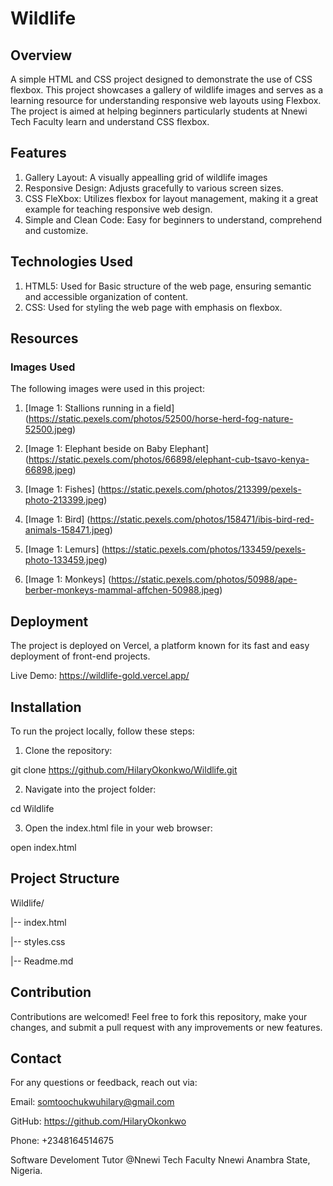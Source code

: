 # Wildlife

## Overview
A simple HTML and CSS project designed to demonstrate the use of CSS flexbox. This project showcases a gallery of wildlife images and serves as a learning resource for understanding responsive web layouts using Flexbox.
The project is aimed at helping beginners particularly students at Nnewi Tech Faculty learn and understand CSS flexbox. 

## Features
1. Gallery Layout: A visually appealling grid of wildlife images
2. Responsive Design: Adjusts gracefully to various screen sizes.
3. CSS FleXbox: Utilizes flexbox for layout management, making it a great example for teaching responsive web design.
4. Simple and Clean Code: Easy for beginners to understand, comprehend and customize.

## Technologies Used
1. HTML5: Used for Basic structure of the web page, ensuring semantic and accessible organization of content.
2. CSS: Used for styling the web page with emphasis on flexbox.

## Resources
### Images Used
The following images were used in this project:
1. [Image 1: Stallions running in a field] (https://static.pexels.com/photos/52500/horse-herd-fog-nature-52500.jpeg)

2. [Image 1: Elephant beside on Baby Elephant] (https://static.pexels.com/photos/66898/elephant-cub-tsavo-kenya-66898.jpeg)
            
3. [Image 1: Fishes] (https://static.pexels.com/photos/213399/pexels-photo-213399.jpeg)
             
4. [Image 1: Bird] (https://static.pexels.com/photos/158471/ibis-bird-red-animals-158471.jpeg)

5. [Image 1: Lemurs] (https://static.pexels.com/photos/133459/pexels-photo-133459.jpeg)
            
6. [Image 1: Monkeys] (https://static.pexels.com/photos/50988/ape-berber-monkeys-mammal-affchen-50988.jpeg)
            

## Deployment
The project is deployed on Vercel, a platform known for its fast and easy deployment of front-end projects.

Live Demo: https://wildlife-gold.vercel.app/

## Installation
To run the project locally, follow these steps:

1. Clone the repository:

git clone https://github.com/HilaryOkonkwo/Wildlife.git

2. Navigate into the project folder:

cd Wildlife

3. Open the index.html file in your web browser:

open index.html

## Project Structure

Wildlife/

 |-- index.html

 |-- styles.css

 |-- Readme.md

## Contribution

Contributions are welcomed! Feel free to fork this repository, make your changes, and submit a pull request with any improvements or new features.

## Contact

For any questions or feedback, reach out via:

Email: somtoochukwuhilary@gmail.com

GitHub: https://github.com/HilaryOkonkwo

Phone: +2348164514675

Software Develoment Tutor @Nnewi Tech Faculty Nnewi Anambra State, Nigeria.



